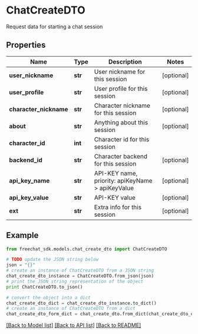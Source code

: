 # ChatCreateDTO

Request data for starting a chat session

## Properties

Name | Type | Description | Notes
------------ | ------------- | ------------- | -------------
**user_nickname** | **str** | User nickname for this session | [optional] 
**user_profile** | **str** | User profile for this session | [optional] 
**character_nickname** | **str** | Character nickname for this session | [optional] 
**about** | **str** | Anything about this session | [optional] 
**character_id** | **int** | Character id for this session | 
**backend_id** | **str** | Character backend for this session | [optional] 
**api_key_name** | **str** | API-KEY name, priority: apiKeyName &gt; apiKeyValue | [optional] 
**api_key_value** | **str** | API-KEY value | [optional] 
**ext** | **str** | Extra info for this session | [optional] 

## Example

```python
from freechat_sdk.models.chat_create_dto import ChatCreateDTO

# TODO update the JSON string below
json = "{}"
# create an instance of ChatCreateDTO from a JSON string
chat_create_dto_instance = ChatCreateDTO.from_json(json)
# print the JSON string representation of the object
print ChatCreateDTO.to_json()

# convert the object into a dict
chat_create_dto_dict = chat_create_dto_instance.to_dict()
# create an instance of ChatCreateDTO from a dict
chat_create_dto_form_dict = chat_create_dto.from_dict(chat_create_dto_dict)
```
[[Back to Model list]](../README.md#documentation-for-models) [[Back to API list]](../README.md#documentation-for-api-endpoints) [[Back to README]](../README.md)


